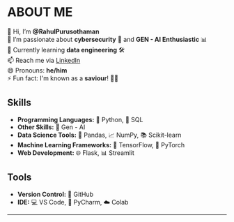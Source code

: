 # ABOUT ME

👋 Hi, I’m **@RahulPurusothaman**  
👀 I’m passionate about **cybersecurity** 🔐 and **GEN - AI Enthusiastic** 📊  
🌱 Currently learning **data engineering** 🛠️  
📫 Reach me via [LinkedIn](http://www.linkedin.com/in/cyberrahul)  
😄 Pronouns: **he/him**  
⚡ Fun fact: I'm known as a **saviour**! 🦸‍♂️

## Skills

- **Programming Languages:** 🐍 Python, 📜 SQL
- **Other Skills:** 🤖 Gen - AI
- **Data Science Tools:** 🐼 Pandas, 📈 NumPy, 📚 Scikit-learn
- **Machine Learning Frameworks:** 🤖 TensorFlow, 🧠 PyTorch
- **Web Development:** 🌐 Flask, 📊 Streamlit

## Tools

- **Version Control:** 🐙 GitHub
- **IDE:** 💻 VS Code, 🐍 PyCharm, ☁️ Colab

---
